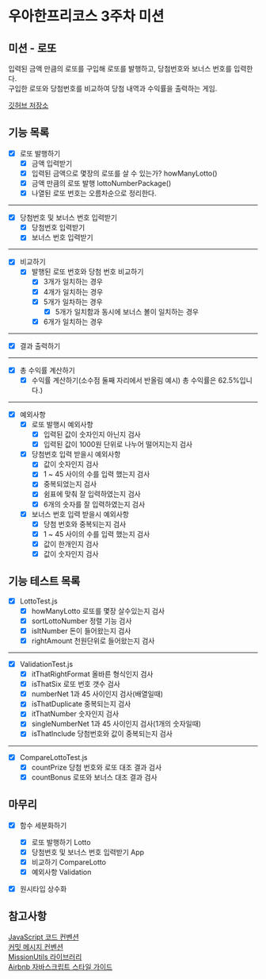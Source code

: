 # 우아한프리코스 3주차 미션

## 미션 - 로또

입력된 금액 만큼의 로또를 구입해 로또를 발행하고, 당첨번호와 보너스 번호를 입력한다.  
구입한 로또와 당첨번호를 비교하여 당첨 내역과 수익률을 출력하는 게임.

[깃허브 저장소](https://github.com/woowacourse-precourse/javascript-lotto)

## 기능 목록
* [x] 로또 발행하기  
    * [x] 금액 입력받기  
    * [x] 입력된 금액으로 몇장의 로또를 살 수 있는가? howManyLotto()  
    * [x] 금액 만큼의 로또 발행 lottoNumberPackage()  
    * [x] 나열된 로또 번호는 오름차순으로 정리한다.  
---
* [x] 당첨번호 및 보너스 번호 입력받기  
    * [x] 당첨번호 입력받기  
    * [x] 보너스 번호 입력받기  
---
* [x] 비교하기  
    * [x] 발행된 로또 번호와 당첨 번호 비교하기  
        * [x] 3개가 일치하는 경우  
        * [x] 4개가 일치하는 경우  
        * [x] 5개가 일차하는 경우  
            * [x] 5개가 일치함과 동시에 보너스 볼이 일치하는 경우  
        * [x] 6개가 일치하는 경우  
---
* [x] 결과 출력하기
---
* [x] 총 수익률 계산하기  
    * [x] 수익률 계산하기(소수점 둘째 자리에서 반올림 예시) 총 수익률은 62.5%입니다.)  
---
* [x] 예외사항
    * [x] 로또 발행시 예외사항
        * [x] 입력된 값이 숫자인지 아닌지 검사
        * [x] 입력된 값이 1000원 단위로 나누어 떨어지는지 검사 
    * [x] 당첨번호 입력 받을시 예외사항
        * [x] 값이 숫자인지 검사
        * [x] 1 ~ 45 사이의 수를 입력 했는지 검사
        * [x] 중복되었는지 검사
        * [x] 쉼표에 맞춰 잘 입력하였는지 검사
        * [x] 6개의 숫자를 잘 입력하였는지 검사
    * [x] 보너스 번호 입력 받을시 예외사항
        * [x] 당첨 번호와 중복되는지 검사
        * [x] 1 ~ 45 사이의 수를 입력 했는지 검사
        * [x] 값이 한개인지 검사
        * [x] 값이 숫자인지 검사

## 기능 테스트 목록
* [x] LottoTest.js
    * [x] howManyLotto 로또를 몇장 살수있는지 검사
    * [x] sortLottoNumber 정렬 기능 검사
    * [x] isItNumber 돈이 들어왔는지 검사
    * [x] rightAmount 천원단위로 들어왔는지 검사
---
* [x] ValidationTest.js
    * [x] itThatRightFormat 올바른 형식인지 검사
    * [x] isThatSix 로또 번호 갯수 검사
    * [x] numberNet 1과 45 사이인지 검사(배열일때)
    * [x] isThatDuplicate 중복되는지 검사
    * [x] itThatNumber 숫자인지 검사
    * [x] singleNumberNet 1과 45 사이인지 검사(1개의 숫자일때)
    * [x] isThatInclude 당첨번호와 값이 중복되는지 검사
---
* [x] CompareLottoTest.js
    * [x] countPrize 당첨 번호와 로또 대조 결과 검사
    * [x] countBonus 로또와 보너스 대조 결과 검사

## 마무리
* [x] 함수 세분화하기 
    * [x] 로또 발행하기 Lotto
    * [x] 당첨번호 및 보너스 번호 입력받기 App
    * [x] 비교하기 CompareLotto
    * [x] 예외사항 Validation
* [x] 원시타입 상수화



## 참고사항
[JavaScript 코드 컨벤션](https://github.com/woowacourse/woowacourse-docs/tree/main/styleguide/javascript)  
[커밋 메시지 컨벤션](https://gist.github.com/stephenparish/9941e89d80e2bc58a153)  
[MissionUtils 라이브러리](https://github.com/woowacourse-projects/javascript-mission-utils#mission-utils)  
[Airbnb 자바스크립트 스타일 가이드](https://github.com/airbnb/javascript)
